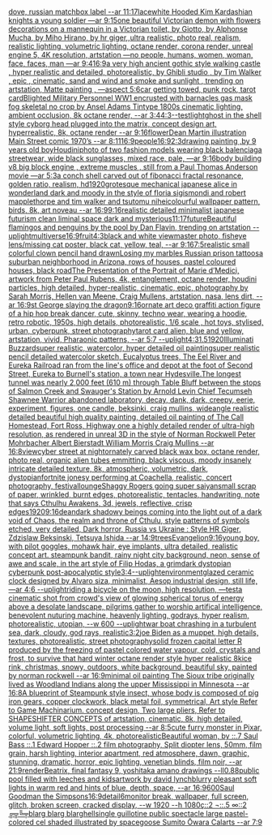 [dove, russian matchbox label --ar 11:17](https://www.ebank.nz/aiartgenerator?category=dove%2C%2520russian%2520matchbox%2520label%2520--ar%252011%3A17)[lace](https://www.ebank.nz/aiartgenerator?category=lace)[white Hooded Kim Kardashian knights a young soldier —ar 9:15](https://www.ebank.nz/aiartgenerator?category=white%2520Hooded%2520Kim%2520Kardashian%2520knights%2520a%2520young%2520soldier%2520%E2%80%94ar%25209%3A15)[one beautiful Victorian demon with flowers decorations on a mannequin in a Victorian toilet, by Giotto, by Alphonse Mucha, by Miho Hirano, by hr giger,,ultra realistic, photo real, realism, realistic lighting, volumetric lighting, octane render, corona render, unreal engine 5, 4K resolution, artstation —no people, humans,  women, woman, face, faces, man —ar 9:4](https://www.ebank.nz/aiartgenerator?category=one%2520beautiful%2520Victorian%2520demon%2520with%2520flowers%2520decorations%2520on%2520a%2520mannequin%2520in%2520a%2520Victorian%2520toilet%2C%2520by%2520Giotto%2C%2520by%2520Alphonse%2520Mucha%2C%2520by%2520Miho%2520Hirano%2C%2520by%2520hr%2520giger%2C%2Cultra%2520realistic%2C%2520photo%2520real%2C%2520realism%2C%2520realistic%2520lighting%2C%2520volumetric%2520lighting%2C%2520octane%2520render%2C%2520corona%2520render%2C%2520unreal%2520engine%25205%2C%25204K%2520resolution%2C%2520artstation%2520%E2%80%94no%2520people%2C%2520humans%2C%2520%2520women%2C%2520woman%2C%2520face%2C%2520faces%2C%2520man%2520%E2%80%94ar%25209%3A4)[16:9](https://www.ebank.nz/aiartgenerator?category=16%3A9)[a very high ancient gothic style walking castle , hyper realistic and detailed, photorealistic, by Ghibli studio , by Tim Walker , epic , cinematic, sand and wind and smoke and sunlight , trending on artstation, Matte painting , —aspect 5:6](https://www.ebank.nz/aiartgenerator?category=a%2520very%2520high%2520ancient%2520gothic%2520style%2520walking%2520castle%2520%2C%2520hyper%2520realistic%2520and%2520detailed%2C%2520photorealistic%2C%2520by%2520Ghibli%2520studio%2520%2C%2520by%2520Tim%2520Walker%2520%2C%2520epic%2520%2C%2520cinematic%2C%2520sand%2520and%2520wind%2520and%2520smoke%2520and%2520sunlight%2520%2C%2520trending%2520on%2520artstation%2C%2520Matte%2520painting%2520%2C%2520%E2%80%94aspect%25205%3A6)[car getting towed, punk rock, tarot card](https://www.ebank.nz/aiartgenerator?category=car%2520getting%2520towed%2C%2520punk%2520rock%2C%2520tarot%2520card)[Blighted Military Personnel WW1 encrusted with barnacles gas mask fog skeletal no crop by Ansel Adams Tintype 1800s cinematic lighting, ambient occlusion, 8k octane render, --ar 3:4](https://www.ebank.nz/aiartgenerator?category=Blighted%2520Military%2520Personnel%2520WW1%2520encrusted%2520with%2520barnacles%2520gas%2520mask%2520fog%2520skeletal%2520no%2520crop%2520by%2520Ansel%2520Adams%2520Tintype%25201800s%2520cinematic%2520lighting%2C%2520ambient%2520occlusion%2C%25208k%2520octane%2520render%2C%2520--ar%25203%3A4)[4:3](https://www.ebank.nz/aiartgenerator?category=4%3A3)[--test](https://www.ebank.nz/aiartgenerator?category=--test)[light](https://www.ebank.nz/aiartgenerator?category=light)[ghost in the shell style cyborg head plugged into the matrix, concept design art, hyperrealistic, 8k, octane render --ar 9:16](https://www.ebank.nz/aiartgenerator?category=ghost%2520in%2520the%2520shell%2520style%2520cyborg%2520head%2520plugged%2520into%2520the%2520matrix%2C%2520concept%2520design%2520art%2C%2520hyperrealistic%2C%25208k%2C%2520octane%2520render%2520--ar%25209%3A16)[flower](https://www.ebank.nz/aiartgenerator?category=flower)[Dean Martin illustration Main Street comic 1970’s --ar 8:11](https://www.ebank.nz/aiartgenerator?category=Dean%2520Martin%2520illustration%2520Main%2520Street%2520comic%25201970%E2%80%99s%2520--ar%25208%3A11)[16:9](https://www.ebank.nz/aiartgenerator?category=16%3A9)[people](https://www.ebank.nz/aiartgenerator?category=people)[16:9](https://www.ebank.nz/aiartgenerator?category=16%3A9)[2:3](https://www.ebank.nz/aiartgenerator?category=2%3A3)[drawing painting ,by 9 years old boy](https://www.ebank.nz/aiartgenerator?category=drawing%2520painting%2520%2Cby%25209%2520years%2520old%2520boy)[Houdini](https://www.ebank.nz/aiartgenerator?category=Houdini)[photo of two fashion models wearing black balenciaga streetwear, wide black sunglasses, mixed race, pale, —ar 9:16](https://www.ebank.nz/aiartgenerator?category=photo%2520of%2520two%2520fashion%2520models%2520wearing%2520black%2520balenciaga%2520streetwear%2C%2520wide%2520black%2520sunglasses%2C%2520mixed%2520race%2C%2520pale%2C%2520%E2%80%94ar%25209%3A16)[body building v8 big block engine , extreme muscles , still from a Paul Thomas Anderson movie —ar 5:3](https://www.ebank.nz/aiartgenerator?category=body%2520building%2520v8%2520big%2520block%2520engine%2520%2C%2520extreme%2520muscles%2520%2C%2520still%2520from%2520a%2520Paul%2520Thomas%2520Anderson%2520movie%2520%E2%80%94ar%25205%3A3)[a conch shell carved out of fibonacci fractal resonance, golden ratio, realism, hd](https://www.ebank.nz/aiartgenerator?category=a%2520conch%2520shell%2520carved%2520out%2520of%2520fibonacci%2520fractal%2520resonance%2C%2520golden%2520ratio%2C%2520realism%2C%2520hd)[1920](https://www.ebank.nz/aiartgenerator?category=1920)[grotesque mechanical japanese alice in wonderland dark and moody in the style of floria sigismondi and robert mapplethorpe and tim walker and tsutomu nihei](https://www.ebank.nz/aiartgenerator?category=grotesque%2520mechanical%2520japanese%2520alice%2520in%2520wonderland%2520dark%2520and%2520moody%2520in%2520the%2520style%2520of%2520floria%2520sigismondi%2520and%2520robert%2520mapplethorpe%2520and%2520tim%2520walker%2520and%2520tsutomu%2520nihei)[colourful wallpaper pattern, birds, 8k, art noveau --ar 16:9](https://www.ebank.nz/aiartgenerator?category=colourful%2520wallpaper%2520pattern%2C%2520birds%2C%25208k%2C%2520art%2520noveau%2520--ar%252016%3A9)[9:16](https://www.ebank.nz/aiartgenerator?category=9%3A16)[realistic detailed minimalist japanese futurism clean liminal space dark and mysterious](https://www.ebank.nz/aiartgenerator?category=realistic%2520detailed%2520minimalist%2520japanese%2520futurism%2520clean%2520liminal%2520space%2520dark%2520and%2520mysterious)[11:17](https://www.ebank.nz/aiartgenerator?category=11%3A17)[future](https://www.ebank.nz/aiartgenerator?category=future)[Beautiful flamingos and penguins by the pool by Dan Flavin, trending on artstation --uplight](https://www.ebank.nz/aiartgenerator?category=Beautiful%2520flamingos%2520and%2520penguins%2520by%2520the%2520pool%2520by%2520Dan%2520Flavin%2C%2520trending%2520on%2520artstation%2520--uplight)[multiverse](https://www.ebank.nz/aiartgenerator?category=multiverse)[16:9](https://www.ebank.nz/aiartgenerator?category=16%3A9)[fruit](https://www.ebank.nz/aiartgenerator?category=fruit)[4:3](https://www.ebank.nz/aiartgenerator?category=4%3A3)[](https://www.ebank.nz/aiartgenerator?category=)[black and white viewmaster photo, fisheye lens](https://www.ebank.nz/aiartgenerator?category=black%2520and%2520white%2520viewmaster%2520photo%2C%2520fisheye%2520lens)[/missing cat poster, black cat, yellow, teal, --ar 9:16](https://www.ebank.nz/aiartgenerator?category=/missing%2520cat%2520poster%2C%2520black%2520cat%2C%2520yellow%2C%2520teal%2C%2520--ar%25209%3A16)[7:5](https://www.ebank.nz/aiartgenerator?category=7%3A5)[realistic small colorful clown pencil hand drawn](https://www.ebank.nz/aiartgenerator?category=realistic%2520small%2520colorful%2520clown%2520pencil%2520hand%2520drawn)[Losing my marbles Russian prison tattoos](https://www.ebank.nz/aiartgenerator?category=Losing%2520my%2520marbles%2520Russian%2520prison%2520tattoos)[a suburban neighborhood in Arizona, rows of houses, pastel coloured houses, black road](https://www.ebank.nz/aiartgenerator?category=a%2520suburban%2520neighborhood%2520in%2520Arizona%2C%2520rows%2520of%2520houses%2C%2520pastel%2520coloured%2520houses%2C%2520black%2520road)[The Presentation of the Portrait of Marie d’Medici, artwork from Peter Paul Rubens, 4k, entanglement, octane render, houdini particles, high detailed, hyper-realistic, cinematic, epic, photography by Sarah Morris, Hellen van Meene, Craig Mullens, artstation, nasa, lens dirt, --ar 16:9](https://www.ebank.nz/aiartgenerator?category=The%2520Presentation%2520of%2520the%2520Portrait%2520of%2520Marie%2520d%E2%80%99Medici%2C%2520artwork%2520from%2520Peter%2520Paul%2520Rubens%2C%25204k%2C%2520entanglement%2C%2520octane%2520render%2C%2520houdini%2520particles%2C%2520high%2520detailed%2C%2520hyper-realistic%2C%2520cinematic%2C%2520epic%2C%2520photography%2520by%2520Sarah%2520Morris%2C%2520Hellen%2520van%2520Meene%2C%2520Craig%2520Mullens%2C%2520artstation%2C%2520nasa%2C%2520lens%2520dirt%2C%2520--ar%252016%3A9)[st George slaying the dragon](https://www.ebank.nz/aiartgenerator?category=st%2520George%2520slaying%2520the%2520dragon)[9:16](https://www.ebank.nz/aiartgenerator?category=9%3A16)[ornate art deco graffiti action figure of a hip hop break dancer, cute, skinny, techno wear, wearing a hoodie, retro robotic, 1950s, high details, photorealistic, 1/6 scale , hot toys, stylised, urban, cyberpunk, street photography](https://www.ebank.nz/aiartgenerator?category=ornate%2520art%2520deco%2520graffiti%2520action%2520figure%2520of%2520a%2520hip%2520hop%2520break%2520dancer%2C%2520cute%2C%2520skinny%2C%2520techno%2520wear%2C%2520wearing%2520a%2520hoodie%2C%2520retro%2520robotic%2C%25201950s%2C%2520high%2520details%2C%2520photorealistic%2C%25201/6%2520scale%2520%2C%2520hot%2520toys%2C%2520stylised%2C%2520urban%2C%2520cyberpunk%2C%2520street%2520photography)[tarot card alien, blue and yellow, artstation, vivid, Pharaonic patterns, --ar 5:7 --uplight](https://www.ebank.nz/aiartgenerator?category=tarot%2520card%2520alien%2C%2520blue%2520and%2520yellow%2C%2520artstation%2C%2520vivid%2C%2520Pharaonic%2520patterns%2C%2520--ar%25205%3A7%2520--uplight)[4:3](https://www.ebank.nz/aiartgenerator?category=4%3A3)[1.5](https://www.ebank.nz/aiartgenerator?category=1.5)[1920](https://www.ebank.nz/aiartgenerator?category=1920)[Illuminati Buzzard](https://www.ebank.nz/aiartgenerator?category=Illuminati%2520Buzzard)[super realistic, watercolor, hyper detailed oil paintingsuper realistic pencil detailed watercolor sketch, Eucalyptus trees, The Eel River and Eureka Railroad ran from the line's office and depot at the foot of Second Street, Eureka to Burnell's station, a town near Hydesville.The longest tunnel was nearly 2,000 feet (610 m) through Table Bluff between the stops of Salmon Creek and Swauger's Station by Arnold Levin Chief Tecumseh Shawnee Warrior abandoned laboratory, decay, dank, dark, creepy, eerie, experiment, figures, one candle, beksinki, craig mullins, wideangle realistic detailed beautiful high quality painting, detailed oil painting of  The Call Homestead, Fort Ross, Highway one a highly detailed render of ultra-high resolution, as rendered in unreal 3D in the style of Norman Rockwell Peter Mohrbacher Albert Bierstadt William Morris Craig Mullins --ar 16:8](https://www.ebank.nz/aiartgenerator?category=super%2520realistic%2C%2520watercolor%2C%2520hyper%2520detailed%2520oil%2520paintingsuper%2520realistic%2520pencil%2520detailed%2520watercolor%2520sketch%2C%2520Eucalyptus%2520trees%2C%2520The%2520Eel%2520River%2520and%2520Eureka%2520Railroad%2520ran%2520from%2520the%2520line%27s%2520office%2520and%2520depot%2520at%2520the%2520foot%2520of%2520Second%2520Street%2C%2520Eureka%2520to%2520Burnell%27s%2520station%2C%2520a%2520town%2520near%2520Hydesville.The%2520longest%2520tunnel%2520was%2520nearly%25202%2C000%2520feet%2520%28610%2520m%29%2520through%2520Table%2520Bluff%2520between%2520the%2520stops%2520of%2520Salmon%2520Creek%2520and%2520Swauger%27s%2520Station%2520by%2520Arnold%2520Levin%2520Chief%2520Tecumseh%2520Shawnee%2520Warrior%2520abandoned%2520laboratory%2C%2520decay%2C%2520dank%2C%2520dark%2C%2520creepy%2C%2520eerie%2C%2520experiment%2C%2520figures%2C%2520one%2520candle%2C%2520beksinki%2C%2520craig%2520mullins%2C%2520wideangle%2520realistic%2520detailed%2520beautiful%2520high%2520quality%2520painting%2C%2520detailed%2520oil%2520painting%2520of%2520%2520The%2520Call%2520Homestead%2C%2520Fort%2520Ross%2C%2520Highway%2520one%2520a%2520highly%2520detailed%2520render%2520of%2520ultra-high%2520resolution%2C%2520as%2520rendered%2520in%2520unreal%25203D%2520in%2520the%2520style%2520of%2520Norman%2520Rockwell%2520Peter%2520Mohrbacher%2520Albert%2520Bierstadt%2520William%2520Morris%2520Craig%2520Mullins%2520--ar%252016%3A8)[view](https://www.ebank.nz/aiartgenerator?category=view)[cyber street at night](https://www.ebank.nz/aiartgenerator?category=cyber%2520street%2520at%2520night)[ornately carved black wax box, octane render, photo real, organic alien tubes emmitting, black viscous, moody insanely intricate detailed texture, 8k, atmospheric, volumetric, dark, dystopian](https://www.ebank.nz/aiartgenerator?category=ornately%2520carved%2520black%2520wax%2520box%2C%2520octane%2520render%2C%2520photo%2520real%2C%2520organic%2520alien%2520tubes%2520emmitting%2C%2520black%2520viscous%2C%2520moody%2520insanely%2520intricate%2520detailed%2520texture%2C%25208k%2C%2520atmospheric%2C%2520volumetric%2C%2520dark%2C%2520dystopian)[fortnite jonesy performing at Coachella, realistic, concert photography, festival](https://www.ebank.nz/aiartgenerator?category=fortnite%2520jonesy%2520performing%2520at%2520Coachella%2C%2520realistic%2C%2520concert%2520photography%2C%2520festival)[lounge](https://www.ebank.nz/aiartgenerator?category=lounge)[Shaggy Rogers going super saiyan](https://www.ebank.nz/aiartgenerator?category=Shaggy%2520Rogers%2520going%2520super%2520saiyan)[small scrap of paper, wrinkled, burnt edges, photorealistic, tentacles, handwriting, note that says Cthulhu Awakens, 3d, jewels, reflective, crisp edges](https://www.ebank.nz/aiartgenerator?category=small%2520scrap%2520of%2520paper%2C%2520wrinkled%2C%2520burnt%2520edges%2C%2520photorealistic%2C%2520tentacles%2C%2520handwriting%2C%2520note%2520that%2520says%2520Cthulhu%2520Awakens%2C%25203d%2C%2520jewels%2C%2520reflective%2C%2520crisp%2520edges)[1920](https://www.ebank.nz/aiartgenerator?category=1920)[9:16](https://www.ebank.nz/aiartgenerator?category=9%3A16)[](https://www.ebank.nz/aiartgenerator?category=)[dean](https://www.ebank.nz/aiartgenerator?category=dean)[dark shadowy beings coming into the light out of a dark void of Chaos, the realm and throne of Cthulu, style patterns of symbols etched, very detailed, Dark horror, Russia vs Ukraine : Style HR Giger, Zdzislaw Beksinski, Tetsuya Ishida --ar 14:9](https://www.ebank.nz/aiartgenerator?category=dark%2520shadowy%2520beings%2520coming%2520into%2520the%2520light%2520out%2520of%2520a%2520dark%2520void%2520of%2520Chaos%2C%2520the%2520realm%2520and%2520throne%2520of%2520Cthulu%2C%2520style%2520patterns%2520of%2520symbols%2520etched%2C%2520very%2520detailed%2C%2520Dark%2520horror%2C%2520Russia%2520vs%2520Ukraine%2520%3A%2520Style%2520HR%2520Giger%2C%2520Zdzislaw%2520Beksinski%2C%2520Tetsuya%2520Ishida%2520--ar%252014%3A9)[trees](https://www.ebank.nz/aiartgenerator?category=trees)[Evangelion](https://www.ebank.nz/aiartgenerator?category=Evangelion)[9:16](https://www.ebank.nz/aiartgenerator?category=9%3A16)[young boy, with pilot goggles, mohawk hair, eye implants, ultra detailed, realistic concept art. steampunk bandit, rainy night city background, neon, sense of awe and scale, in the art style of Filip Hodas, a grimdark dystopian cyberpunk post-apocalyptic style](https://www.ebank.nz/aiartgenerator?category=young%2520boy%2C%2520with%2520pilot%2520goggles%2C%2520mohawk%2520hair%2C%2520eye%2520implants%2C%2520ultra%2520detailed%2C%2520realistic%2520concept%2520art.%2520steampunk%2520bandit%2C%2520rainy%2520night%2520city%2520background%2C%2520neon%2C%2520sense%2520of%2520awe%2520and%2520scale%2C%2520in%2520the%2520art%2520style%2520of%2520Filip%2520Hodas%2C%2520a%2520grimdark%2520dystopian%2520cyberpunk%2520post-apocalyptic%2520style)[3:4](https://www.ebank.nz/aiartgenerator?category=3%3A4)[--uplight](https://www.ebank.nz/aiartgenerator?category=--uplight)[environment](https://www.ebank.nz/aiartgenerator?category=environment)[glazed ceramic clock designed by Alvaro siza, minimalist, Aesop industrial design, still life, —ar 4:6 --uplight](https://www.ebank.nz/aiartgenerator?category=glazed%2520ceramic%2520clock%2520designed%2520by%2520Alvaro%2520siza%2C%2520minimalist%2C%2520Aesop%2520industrial%2520design%2C%2520still%2520life%2C%2520%E2%80%94ar%25204%3A6%2520--uplight)[riding a bicycle on the moon, high resolution, —test](https://www.ebank.nz/aiartgenerator?category=riding%2520a%2520bicycle%2520on%2520the%2520moon%2C%2520high%2520resolution%2C%2520%E2%80%94test)[a cinematic shot from crowd's view of glowing spherical torus of energy above a desolate landscape, pilgrims gather to worship artifical intelligence, benevolent nuturing machine, heavenly lighting, godrays, hyper realism, photorealistic, utopian, --w 600 --uplight](https://www.ebank.nz/aiartgenerator?category=a%2520cinematic%2520shot%2520from%2520crowd%27s%2520view%2520of%2520glowing%2520spherical%2520torus%2520of%2520energy%2520above%2520a%2520desolate%2520landscape%2C%2520pilgrims%2520gather%2520to%2520worship%2520artifical%2520intelligence%2C%2520benevolent%2520nuturing%2520machine%2C%2520heavenly%2520lighting%2C%2520godrays%2C%2520hyper%2520realism%2C%2520photorealistic%2C%2520utopian%2C%2520--w%2520600%2520--uplight)[war boat chrashing in a turbulent sea, dark, cloudy, god rays, realistic](https://www.ebank.nz/aiartgenerator?category=war%2520boat%2520chrashing%2520in%2520a%2520turbulent%2520sea%2C%2520dark%2C%2520cloudy%2C%2520god%2520rays%2C%2520realistic)[3:2](https://www.ebank.nz/aiartgenerator?category=3%3A2)[joe  Biden as a muppet, high details, textures, photorealistic, street photography](https://www.ebank.nz/aiartgenerator?category=joe%2520%2520Biden%2520as%2520a%2520muppet%2C%2520high%2520details%2C%2520textures%2C%2520photorealistic%2C%2520street%2520photography)[solid frozen capital letter R produced by the freezing of pastel colored water vapour, cold, crystals and frost, to survive that hard winter octane render style hyper realistic 8k](https://www.ebank.nz/aiartgenerator?category=solid%2520frozen%2520capital%2520letter%2520R%2520produced%2520by%2520the%2520freezing%2520of%2520pastel%2520colored%2520water%2520vapour%2C%2520cold%2C%2520crystals%2520and%2520frost%2C%2520to%2520survive%2520that%2520hard%2520winter%2520octane%2520render%2520style%2520hyper%2520realistic%25208k)[ice rink, christmas, snowy, outdoors, white background, beautiful sky, painted by norman rockwell --ar 16:9](https://www.ebank.nz/aiartgenerator?category=ice%2520rink%2C%2520christmas%2C%2520snowy%2C%2520outdoors%2C%2520white%2520background%2C%2520beautiful%2520sky%2C%2520painted%2520by%2520norman%2520rockwell%2520--ar%252016%3A9)[minimal oil painting The Sioux tribe originally lived as Woodland Indians along the upper Mississippi in Minnesota --ar 16:8](https://www.ebank.nz/aiartgenerator?category=minimal%2520oil%2520painting%2520The%2520Sioux%2520tribe%2520originally%2520lived%2520as%2520Woodland%2520Indians%2520along%2520the%2520upper%2520Mississippi%2520in%2520Minnesota%2520--ar%252016%3A8)[A blueprint of Steampunk style insect,   whose body is composed of pig iron gears, copper clockwork, black metal foil, symmetrical, Art style Refer to Game Machinarium.  concept design, Two large pliers, Refer to SHAPESHIFTER CONCEPTS  of artstation, cinematic,  8k, high detailed,  volume light,  soft lights,  post processing    --ar 8:5](https://www.ebank.nz/aiartgenerator?category=A%2520blueprint%2520of%2520Steampunk%2520style%2520insect%2C%2520%2520%2520whose%2520body%2520is%2520composed%2520of%2520pig%2520iron%2520gears%2C%2520copper%2520clockwork%2C%2520black%2520metal%2520foil%2C%2520symmetrical%2C%2520Art%2520style%2520Refer%2520to%2520Game%2520Machinarium.%2520%2520concept%2520design%2C%2520Two%2520large%2520pliers%2C%2520Refer%2520to%2520SHAPESHIFTER%2520CONCEPTS%2520%2520of%2520artstation%2C%2520cinematic%2C%2520%25208k%2C%2520high%2520detailed%2C%2520%2520volume%2520light%2C%2520%2520soft%2520lights%2C%2520%2520post%2520processing%2520%2520%2520%2520--ar%25208%3A5)[cute furry monster in Pixar, colorful, volumetric lighting, 4k, photorealistic](https://www.ebank.nz/aiartgenerator?category=cute%2520furry%2520monster%2520in%2520Pixar%2C%2520colorful%2C%2520volumetric%2520lighting%2C%25204k%2C%2520photorealistic)[Beautiful woman, by ::.7 Saul Bass ::.1 Edward Hopper ::.2 film photography, Split diopter lens, 50mm, film grain, harsh lighting, interior apartment, red atmosphere, dawn, graphic, stunning, dramatic, horror, epic lighting, venetian blinds, film noir, --ar 21:9](https://www.ebank.nz/aiartgenerator?category=Beautiful%2520woman%2C%2520by%2520%3A%3A.7%2520Saul%2520Bass%2520%3A%3A.1%2520Edward%2520Hopper%2520%3A%3A.2%2520film%2520photography%2C%2520Split%2520diopter%2520lens%2C%252050mm%2C%2520film%2520grain%2C%2520harsh%2520lighting%2C%2520interior%2520apartment%2C%2520red%2520atmosphere%2C%2520dawn%2C%2520graphic%2C%2520stunning%2C%2520dramatic%2C%2520horror%2C%2520epic%2520lighting%2C%2520venetian%2520blinds%2C%2520film%2520noir%2C%2520--ar%252021%3A9)[render](https://www.ebank.nz/aiartgenerator?category=render)[Beatrix, final fantasy 9, yoshitaka amano drawings --ll](https://www.ebank.nz/aiartgenerator?category=Beatrix%2C%2520final%2520fantasy%25209%2C%2520yoshitaka%2520amano%2520drawings%2520--ll)[0.88](https://www.ebank.nz/aiartgenerator?category=0.88)[public pool filled with leeches and kids](https://www.ebank.nz/aiartgenerator?category=public%2520pool%2520filled%2520with%2520leeches%2520and%2520kids)[artwork by david lynch](https://www.ebank.nz/aiartgenerator?category=artwork%2520by%2520david%2520lynch)[](https://www.ebank.nz/aiartgenerator?category=)[blurry pleasant soft lights in warm red and hints of blue, depth, space, --ar 16:9](https://www.ebank.nz/aiartgenerator?category=blurry%2520pleasant%2520soft%2520lights%2520in%2520warm%2520red%2520and%2520hints%2520of%2520blue%2C%2520depth%2C%2520space%2C%2520--ar%252016%3A9)[600](https://www.ebank.nz/aiartgenerator?category=600)[Saul Goodman the Simpsons](https://www.ebank.nz/aiartgenerator?category=Saul%2520Goodman%2520the%2520Simpsons)[16:9](https://www.ebank.nz/aiartgenerator?category=16%3A9)[detail](https://www.ebank.nz/aiartgenerator?category=detail)[6](https://www.ebank.nz/aiartgenerator?category=6)[monitor break, wallpaper, full screen, glitch, broken screen, cracked display, --w 1920 --h 1080](https://www.ebank.nz/aiartgenerator?category=monitor%2520break%2C%2520wallpaper%2C%2520full%2520screen%2C%2520glitch%2C%2520broken%2520screen%2C%2520cracked%2520display%2C%2520--w%25201920%2520--h%25201080)[ç::2 ¬::.5 ∞::2 ╔╦╚╤](https://www.ebank.nz/aiartgenerator?category=%C3%A7%3A%3A2%2520%C2%AC%3A%3A.5%2520%E2%88%9E%3A%3A2%2520%E2%95%94%E2%95%A6%E2%95%9A%E2%95%A4)[blarg blarg blarg](https://www.ebank.nz/aiartgenerator?category=blarg%2520blarg%2520blarg)[hell](https://www.ebank.nz/aiartgenerator?category=hell)[single guillotine public spectacle large pastel-colored cel shaded illustrated by spacegoose Sumito Ōwara Calarts --ar 7:9](https://www.ebank.nz/aiartgenerator?category=single%2520guillotine%2520public%2520spectacle%2520large%2520pastel-colored%2520cel%2520shaded%2520illustrated%2520by%2520spacegoose%2520Sumito%2520%C5%8Cwara%2520Calarts%2520--ar%25207%3A9)